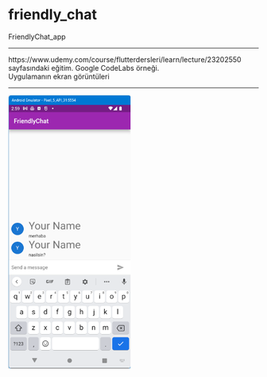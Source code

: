 # friendly_chat

FriendlyChat_app
<HR>
https://www.udemy.com/course/flutterdersleri/learn/lecture/23202550 sayfasındaki eğitim.
Google CodeLabs örneği.
<BR>
Uygulamanın ekran görüntüleri
<HR>
<img src="https://github.com/VedatBiner/flutter-codes/blob/master/friendly_chat/screen_shots/img-01.png" height="550em"/>
